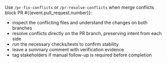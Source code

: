 Use `/pr-fix-conflicts` or `/pr-resolve-conflicts` when merge conflicts block PR #{{event.pull_request.number}}:

- inspect the conflicting files and understand the changes on both branches
- resolve conflicts directly on the PR branch, preserving intent from each side
- run the necessary checks/tests to confirm stability
- leave a summary comment with verification evidence
- tag stakeholders if manual follow-up is required before completion
